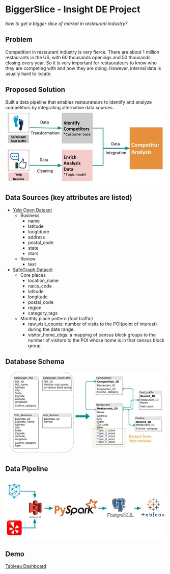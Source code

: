 # BiggerSlice - Insight DE Project
*how to get a bigger slice of market in restaurant industry?*


## Problem
Competition in restaurant industry is very fierce. There are about 1 million restaurants in the US, with 60 thousands openings and 50 thousands closing every year. So it is very important for restaurateurs to know who they are competing with and how they are doing. However, internal data is usually hard to locate.

## Proposed Solution
Built a data pipeline that enables restaurateurs to identify and analyze competitors by integrating alternative data sources.
![solution](/img/solution.jpg)

## Data Sources (key attributes are listed)
- [Yelp Open Dataset](https://www.yelp.com/dataset)
	- Business
		- name
		- latitude
		- longtitude
		- address
		- postal_code
		- state
		- stars
	- Review
		- text
- [SafeGraph Dataset](https://www.safegraph.com/covid-19-data-consortium)
    - Core places
    	- location_name
    	- naics_code
    	- latitude
    	- longitude
    	- postal_code
    	- region
    	- category_tags
    - Monthly place pattern (foot traffic)
    	- raw_visit_counts: number of visits to the POI(point of interest) during the date range.
    	- visitor_home_cbgs: a mapping of census block groups to the number of visitors to the POI whose home is in that census block group.

## Database Schema
![schema](/img/schema.jpg)

## Data Pipeline
![pipeline](/img/pipeline.jpg)

## Demo
[Tableau Dashboard](https://public.tableau.com/profile/wei.li6139#!/vizhome/shared/YT8MXDQSD)


